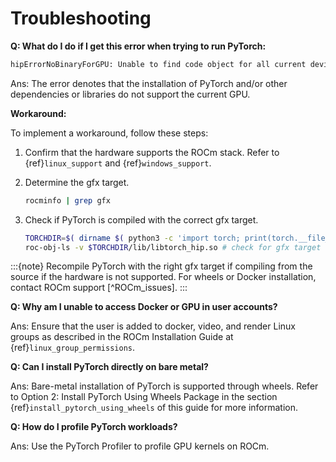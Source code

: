 # Troubleshooting

**Q: What do I do if I get this error when trying to run PyTorch:**

```bash
hipErrorNoBinaryForGPU: Unable to find code object for all current devices!
```

Ans: The error denotes that the installation of PyTorch and/or other
dependencies or libraries do not support the current GPU.

**Workaround:**

To implement a workaround, follow these steps:

1. Confirm that the hardware supports the ROCm stack. Refer to
{ref}`linux_support` and {ref}`windows_support`.

2. Determine the gfx target.

    ```bash
    rocminfo | grep gfx
    ```

3. Check if PyTorch is compiled with the correct gfx target.

    ```bash
    TORCHDIR=$( dirname $( python3 -c 'import torch; print(torch.__file__)' ) )
    roc-obj-ls -v $TORCHDIR/lib/libtorch_hip.so # check for gfx target
    ```

:::{note}
    Recompile PyTorch with the right gfx target if compiling from the source if
    the hardware is not supported. For wheels or Docker installation, contact
    ROCm support [^ROCm_issues].
:::

**Q: Why am I unable to access Docker or GPU in user accounts?**

Ans: Ensure that the user is added to docker, video, and render Linux groups as
described in the ROCm Installation Guide at {ref}`linux_group_permissions`.

**Q: Can I install PyTorch directly on bare metal?**

Ans: Bare-metal installation of PyTorch is supported through wheels. Refer to
Option 2: Install PyTorch Using Wheels Package in the section
{ref}`install_pytorch_using_wheels` of this guide for more information.

**Q: How do I profile PyTorch workloads?**

Ans: Use the PyTorch Profiler to profile GPU kernels on ROCm.
